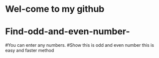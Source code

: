 # Wel-come to my github
# Find-odd-and-even-number-
#You can enter any numbers. 
#Show this is odd and even number 
 this is easy and faster method 

